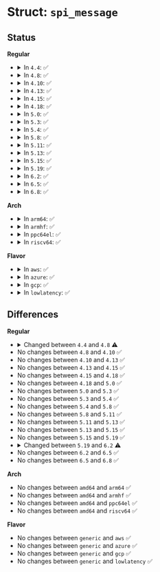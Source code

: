 # Struct: <code>spi_message</code>

## Status
<b>Regular</b>
<ul>
<li>
<details>
<summary>In <code>4.4</code>: ✅</summary>

```c
struct spi_message {
    struct list_head transfers;
    struct spi_device *spi;
    unsigned int is_dma_mapped;
    void (*complete)(void *);
    void *context;
    unsigned int frame_length;
    unsigned int actual_length;
    int status;
    struct list_head queue;
    void *state;
};
```
</details>
</li>
<li>
<details>
<summary>In <code>4.8</code>: ✅</summary>

```c
struct spi_message {
    struct list_head transfers;
    struct spi_device *spi;
    unsigned int is_dma_mapped;
    void (*complete)(void *);
    void *context;
    unsigned int frame_length;
    unsigned int actual_length;
    int status;
    struct list_head queue;
    void *state;
    struct list_head resources;
};
```
</details>
</li>
<li>
<details>
<summary>In <code>4.10</code>: ✅</summary>

```c
struct spi_message {
    struct list_head transfers;
    struct spi_device *spi;
    unsigned int is_dma_mapped;
    void (*complete)(void *);
    void *context;
    unsigned int frame_length;
    unsigned int actual_length;
    int status;
    struct list_head queue;
    void *state;
    struct list_head resources;
};
```
</details>
</li>
<li>
<details>
<summary>In <code>4.13</code>: ✅</summary>

```c
struct spi_message {
    struct list_head transfers;
    struct spi_device *spi;
    unsigned int is_dma_mapped;
    void (*complete)(void *);
    void *context;
    unsigned int frame_length;
    unsigned int actual_length;
    int status;
    struct list_head queue;
    void *state;
    struct list_head resources;
};
```
</details>
</li>
<li>
<details>
<summary>In <code>4.15</code>: ✅</summary>

```c
struct spi_message {
    struct list_head transfers;
    struct spi_device *spi;
    unsigned int is_dma_mapped;
    void (*complete)(void *);
    void *context;
    unsigned int frame_length;
    unsigned int actual_length;
    int status;
    struct list_head queue;
    void *state;
    struct list_head resources;
};
```
</details>
</li>
<li>
<details>
<summary>In <code>4.18</code>: ✅</summary>

```c
struct spi_message {
    struct list_head transfers;
    struct spi_device *spi;
    unsigned int is_dma_mapped;
    void (*complete)(void *);
    void *context;
    unsigned int frame_length;
    unsigned int actual_length;
    int status;
    struct list_head queue;
    void *state;
    struct list_head resources;
};
```
</details>
</li>
<li>
<details>
<summary>In <code>5.0</code>: ✅</summary>

```c
struct spi_message {
    struct list_head transfers;
    struct spi_device *spi;
    unsigned int is_dma_mapped;
    void (*complete)(void *);
    void *context;
    unsigned int frame_length;
    unsigned int actual_length;
    int status;
    struct list_head queue;
    void *state;
    struct list_head resources;
};
```
</details>
</li>
<li>
<details>
<summary>In <code>5.3</code>: ✅</summary>

```c
struct spi_message {
    struct list_head transfers;
    struct spi_device *spi;
    unsigned int is_dma_mapped;
    void (*complete)(void *);
    void *context;
    unsigned int frame_length;
    unsigned int actual_length;
    int status;
    struct list_head queue;
    void *state;
    struct list_head resources;
};
```
</details>
</li>
<li>
<details>
<summary>In <code>5.4</code>: ✅</summary>

```c
struct spi_message {
    struct list_head transfers;
    struct spi_device *spi;
    unsigned int is_dma_mapped;
    void (*complete)(void *);
    void *context;
    unsigned int frame_length;
    unsigned int actual_length;
    int status;
    struct list_head queue;
    void *state;
    struct list_head resources;
};
```
</details>
</li>
<li>
<details>
<summary>In <code>5.8</code>: ✅</summary>

```c
struct spi_message {
    struct list_head transfers;
    struct spi_device *spi;
    unsigned int is_dma_mapped;
    void (*complete)(void *);
    void *context;
    unsigned int frame_length;
    unsigned int actual_length;
    int status;
    struct list_head queue;
    void *state;
    struct list_head resources;
};
```
</details>
</li>
<li>
<details>
<summary>In <code>5.11</code>: ✅</summary>

```c
struct spi_message {
    struct list_head transfers;
    struct spi_device *spi;
    unsigned int is_dma_mapped;
    void (*complete)(void *);
    void *context;
    unsigned int frame_length;
    unsigned int actual_length;
    int status;
    struct list_head queue;
    void *state;
    struct list_head resources;
};
```
</details>
</li>
<li>
<details>
<summary>In <code>5.13</code>: ✅</summary>

```c
struct spi_message {
    struct list_head transfers;
    struct spi_device *spi;
    unsigned int is_dma_mapped;
    void (*complete)(void *);
    void *context;
    unsigned int frame_length;
    unsigned int actual_length;
    int status;
    struct list_head queue;
    void *state;
    struct list_head resources;
};
```
</details>
</li>
<li>
<details>
<summary>In <code>5.15</code>: ✅</summary>

```c
struct spi_message {
    struct list_head transfers;
    struct spi_device *spi;
    unsigned int is_dma_mapped;
    void (*complete)(void *);
    void *context;
    unsigned int frame_length;
    unsigned int actual_length;
    int status;
    struct list_head queue;
    void *state;
    struct list_head resources;
};
```
</details>
</li>
<li>
<details>
<summary>In <code>5.19</code>: ✅</summary>

```c
struct spi_message {
    struct list_head transfers;
    struct spi_device *spi;
    unsigned int is_dma_mapped;
    void (*complete)(void *);
    void *context;
    unsigned int frame_length;
    unsigned int actual_length;
    int status;
    struct list_head queue;
    void *state;
    struct list_head resources;
};
```
</details>
</li>
<li>
<details>
<summary>In <code>6.2</code>: ✅</summary>

```c
struct spi_message {
    struct list_head transfers;
    struct spi_device *spi;
    unsigned int is_dma_mapped;
    void (*complete)(void *);
    void *context;
    unsigned int frame_length;
    unsigned int actual_length;
    int status;
    struct list_head queue;
    void *state;
    struct list_head resources;
    bool prepared;
};
```
</details>
</li>
<li>
<details>
<summary>In <code>6.5</code>: ✅</summary>

```c
struct spi_message {
    struct list_head transfers;
    struct spi_device *spi;
    unsigned int is_dma_mapped;
    bool prepared;
    int status;
    void (*complete)(void *);
    void *context;
    unsigned int frame_length;
    unsigned int actual_length;
    struct list_head queue;
    void *state;
    struct list_head resources;
};
```
</details>
</li>
<li>
<details>
<summary>In <code>6.8</code>: ✅</summary>

```c
struct spi_message {
    struct list_head transfers;
    struct spi_device *spi;
    unsigned int is_dma_mapped;
    bool prepared;
    int status;
    void (*complete)(void *);
    void *context;
    unsigned int frame_length;
    unsigned int actual_length;
    struct list_head queue;
    void *state;
    struct list_head resources;
};
```
</details>
</li>
</ul>
<b>Arch</b>
<ul>
<li>
<details>
<summary>In <code>arm64</code>: ✅</summary>

```c
struct spi_message {
    struct list_head transfers;
    struct spi_device *spi;
    unsigned int is_dma_mapped;
    void (*complete)(void *);
    void *context;
    unsigned int frame_length;
    unsigned int actual_length;
    int status;
    struct list_head queue;
    void *state;
    struct list_head resources;
};
```
</details>
</li>
<li>
<details>
<summary>In <code>armhf</code>: ✅</summary>

```c
struct spi_message {
    struct list_head transfers;
    struct spi_device *spi;
    unsigned int is_dma_mapped;
    void (*complete)(void *);
    void *context;
    unsigned int frame_length;
    unsigned int actual_length;
    int status;
    struct list_head queue;
    void *state;
    struct list_head resources;
};
```
</details>
</li>
<li>
<details>
<summary>In <code>ppc64el</code>: ✅</summary>

```c
struct spi_message {
    struct list_head transfers;
    struct spi_device *spi;
    unsigned int is_dma_mapped;
    void (*complete)(void *);
    void *context;
    unsigned int frame_length;
    unsigned int actual_length;
    int status;
    struct list_head queue;
    void *state;
    struct list_head resources;
};
```
</details>
</li>
<li>
<details>
<summary>In <code>riscv64</code>: ✅</summary>

```c
struct spi_message {
    struct list_head transfers;
    struct spi_device *spi;
    unsigned int is_dma_mapped;
    void (*complete)(void *);
    void *context;
    unsigned int frame_length;
    unsigned int actual_length;
    int status;
    struct list_head queue;
    void *state;
    struct list_head resources;
};
```
</details>
</li>
</ul>
<b>Flavor</b>
<ul>
<li>
<details>
<summary>In <code>aws</code>: ✅</summary>

```c
struct spi_message {
    struct list_head transfers;
    struct spi_device *spi;
    unsigned int is_dma_mapped;
    void (*complete)(void *);
    void *context;
    unsigned int frame_length;
    unsigned int actual_length;
    int status;
    struct list_head queue;
    void *state;
    struct list_head resources;
};
```
</details>
</li>
<li>
<details>
<summary>In <code>azure</code>: ✅</summary>

```c
struct spi_message {
    struct list_head transfers;
    struct spi_device *spi;
    unsigned int is_dma_mapped;
    void (*complete)(void *);
    void *context;
    unsigned int frame_length;
    unsigned int actual_length;
    int status;
    struct list_head queue;
    void *state;
    struct list_head resources;
};
```
</details>
</li>
<li>
<details>
<summary>In <code>gcp</code>: ✅</summary>

```c
struct spi_message {
    struct list_head transfers;
    struct spi_device *spi;
    unsigned int is_dma_mapped;
    void (*complete)(void *);
    void *context;
    unsigned int frame_length;
    unsigned int actual_length;
    int status;
    struct list_head queue;
    void *state;
    struct list_head resources;
};
```
</details>
</li>
<li>
<details>
<summary>In <code>lowlatency</code>: ✅</summary>

```c
struct spi_message {
    struct list_head transfers;
    struct spi_device *spi;
    unsigned int is_dma_mapped;
    void (*complete)(void *);
    void *context;
    unsigned int frame_length;
    unsigned int actual_length;
    int status;
    struct list_head queue;
    void *state;
    struct list_head resources;
};
```
</details>
</li>
</ul>

## Differences
<b>Regular</b>
<ul>
<li>
<details>
<summary>Changed between <code>4.4</code> and <code>4.8</code> ⚠️</summary>
<ul>
<li>
<b>Field added. </b>
<code>struct list_head resources</code>
</li>
</ul>
</details>
</li>
<li>
No changes between <code>4.8</code> and <code>4.10</code> ✅
</li>
<li>
No changes between <code>4.10</code> and <code>4.13</code> ✅
</li>
<li>
No changes between <code>4.13</code> and <code>4.15</code> ✅
</li>
<li>
No changes between <code>4.15</code> and <code>4.18</code> ✅
</li>
<li>
No changes between <code>4.18</code> and <code>5.0</code> ✅
</li>
<li>
No changes between <code>5.0</code> and <code>5.3</code> ✅
</li>
<li>
No changes between <code>5.3</code> and <code>5.4</code> ✅
</li>
<li>
No changes between <code>5.4</code> and <code>5.8</code> ✅
</li>
<li>
No changes between <code>5.8</code> and <code>5.11</code> ✅
</li>
<li>
No changes between <code>5.11</code> and <code>5.13</code> ✅
</li>
<li>
No changes between <code>5.13</code> and <code>5.15</code> ✅
</li>
<li>
No changes between <code>5.15</code> and <code>5.19</code> ✅
</li>
<li>
<details>
<summary>Changed between <code>5.19</code> and <code>6.2</code> ⚠️</summary>
<ul>
<li>
<b>Field added. </b>
<code>bool prepared</code>
</li>
</ul>
</details>
</li>
<li>
No changes between <code>6.2</code> and <code>6.5</code> ✅
</li>
<li>
No changes between <code>6.5</code> and <code>6.8</code> ✅
</li>
</ul>
<b>Arch</b>
<ul>
<li>
No changes between <code>amd64</code> and <code>arm64</code> ✅
</li>
<li>
No changes between <code>amd64</code> and <code>armhf</code> ✅
</li>
<li>
No changes between <code>amd64</code> and <code>ppc64el</code> ✅
</li>
<li>
No changes between <code>amd64</code> and <code>riscv64</code> ✅
</li>
</ul>
<b>Flavor</b>
<ul>
<li>
No changes between <code>generic</code> and <code>aws</code> ✅
</li>
<li>
No changes between <code>generic</code> and <code>azure</code> ✅
</li>
<li>
No changes between <code>generic</code> and <code>gcp</code> ✅
</li>
<li>
No changes between <code>generic</code> and <code>lowlatency</code> ✅
</li>
</ul>

